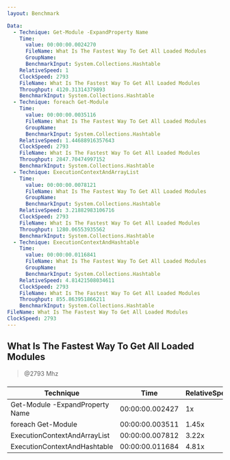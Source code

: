 ```yaml
---
layout: Benchmark

Data: 
  - Technique: Get-Module -ExpandProperty Name
    Time: 
      value: 00:00:00.0024270
      FileName: What Is The Fastest Way To Get All Loaded Modules
      GroupName: 
      BenchmarkInput: System.Collections.Hashtable
    RelativeSpeed: 1
    ClockSpeed: 2793
    FileName: What Is The Fastest Way To Get All Loaded Modules
    Throughput: 4120.31314379893
    BenchmarkInput: System.Collections.Hashtable
  - Technique: foreach Get-Module
    Time: 
      value: 00:00:00.0035116
      FileName: What Is The Fastest Way To Get All Loaded Modules
      GroupName: 
      BenchmarkInput: System.Collections.Hashtable
    RelativeSpeed: 1.44688916357643
    ClockSpeed: 2793
    FileName: What Is The Fastest Way To Get All Loaded Modules
    Throughput: 2847.70474997152
    BenchmarkInput: System.Collections.Hashtable
  - Technique: ExecutionContextAndArrayList
    Time: 
      value: 00:00:00.0078121
      FileName: What Is The Fastest Way To Get All Loaded Modules
      GroupName: 
      BenchmarkInput: System.Collections.Hashtable
    RelativeSpeed: 3.21882983106716
    ClockSpeed: 2793
    FileName: What Is The Fastest Way To Get All Loaded Modules
    Throughput: 1280.06553935562
    BenchmarkInput: System.Collections.Hashtable
  - Technique: ExecutionContextAndHashtable
    Time: 
      value: 00:00:00.0116841
      FileName: What Is The Fastest Way To Get All Loaded Modules
      GroupName: 
      BenchmarkInput: System.Collections.Hashtable
    RelativeSpeed: 4.81421508034611
    ClockSpeed: 2793
    FileName: What Is The Fastest Way To Get All Loaded Modules
    Throughput: 855.863951866211
    BenchmarkInput: System.Collections.Hashtable
FileName: What Is The Fastest Way To Get All Loaded Modules
ClockSpeed: 2793
---
```

What Is The Fastest Way To Get All Loaded Modules
-------------------------------------------------
> @2793 Mhz


### 


|Technique                      |Time           |RelativeSpeed|Throughput|
|-------------------------------|---------------|-------------|----------|
|Get-Module -ExpandProperty Name|00:00:00.002427|1x           |4120.31/s |
|foreach Get-Module             |00:00:00.003511|1.45x        |2847.7/s  |
|ExecutionContextAndArrayList   |00:00:00.007812|3.22x        |1280.07/s |
|ExecutionContextAndHashtable   |00:00:00.011684|4.81x        |855.86/s  |
